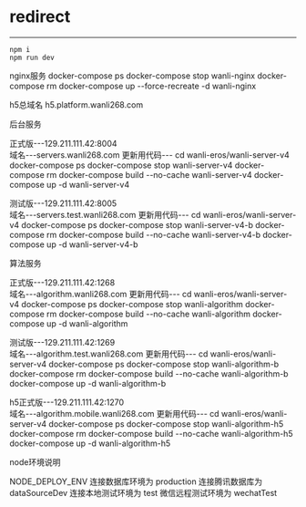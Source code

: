 # redirect
---------------
```$xslt
npm i
npm run dev
```
nginx服务
docker-compose ps
docker-compose stop wanli-nginx
docker-compose rm
docker-compose up --force-recreate -d wanli-nginx

h5总域名
h5.platform.wanli268.com

后台服务

正式版---129.211.111.42:8004  
域名---servers.wanli268.com
更新用代码---
cd wanli-eros/wanli-server-v4
docker-compose ps
docker-compose stop wanli-server-v4
docker-compose rm
docker-compose build --no-cache wanli-server-v4
docker-compose up -d wanli-server-v4

测试版---129.211.111.42:8005  
域名---servers.test.wanli268.com
更新用代码---
cd wanli-eros/wanli-server-v4
docker-compose ps
docker-compose stop wanli-server-v4-b
docker-compose rm
docker-compose build --no-cache wanli-server-v4-b
docker-compose up -d wanli-server-v4-b

算法服务

正式版---129.211.111.42:1268  
域名---algorithm.wanli268.com
更新用代码---
cd wanli-eros/wanli-server-v4
docker-compose ps
docker-compose stop wanli-algorithm
docker-compose rm
docker-compose build --no-cache wanli-algorithm
docker-compose up -d wanli-algorithm

测试版---129.211.111.42:1269  
域名---algorithm.test.wanli268.com
更新用代码---
cd wanli-eros/wanli-server-v4
docker-compose ps
docker-compose stop wanli-algorithm-b
docker-compose rm
docker-compose build --no-cache wanli-algorithm-b
docker-compose up -d wanli-algorithm-b

h5正式版---129.211.111.42:1270  
域名---algorithm.mobile.wanli268.com
更新用代码---
cd wanli-eros/wanli-server-v4
docker-compose ps
docker-compose stop wanli-algorithm-h5
docker-compose rm
docker-compose build --no-cache wanli-algorithm-h5
docker-compose up -d wanli-algorithm-h5


node环境说明

NODE_DEPLOY_ENV 
连接数据库环境为 production 
连接腾讯数据库为 dataSourceDev
连接本地测试环境为 test
微信远程测试环境为 wechatTest


